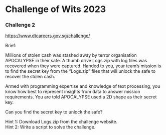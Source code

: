 # Challenge of Wits 2023

### Challenge 2

https://www.dtcareers.gov.sg/challenge/

Brief:

Millions of stolen cash was stashed away by terror organisation APOCALYPSE in their safe. A thumb drive Logs.zip with log files was recovered when they were captured. Handed to you, your team’s mission is to find the secret key from the “Logs.zip” files that will unlock the safe to recover the stolen cash.

Armed with programming expertise and knowledge of text processing, you know how best to represent insights from data to answer mission requirements. You are told APOCALYPSE used a 2D shape as their secret key.

Can you find the secret key to unlock the safe?

Hint 1: Download Logs.zip from the challenge website.  
Hint 2: Write a script to solve the challenge.
